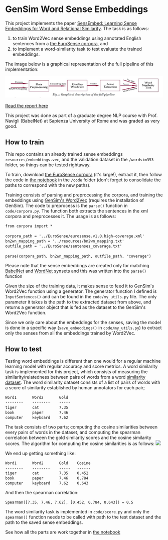 # GenSim Word Sense Embeddings

This project implements the paper [SensEmbed: Learning Sense Embeddings for Word and Relational Similarity](https://www.aclweb.org/anthology/P15-1010/).
The task is as follows:
1. to train Word2Vec sense embeddings using annotated English sentences from a [the EuroSense corpora](http://lcl.uniroma1.it/eurosense/), and 
2. to implement a word-similarity task to test evaluate the trained embeddings. 

The image below is a graphical representation of the full pipeline of this implementation:

![](images/figure1.jpg)

[Read the report here](report.pdf)

This project was done as part of a graduate degree NLP course with Prof. Navigli (BabelNet) at Sapienza University of Rome and was graded as very good.


## How to train

This repo contains an already trained sense embeddings `resources/embeddings.vec`, and the validation dataset in the `/wordsim353` folder, so things can be tested rightaway.

To train, download [the EuroSense corpora](http://lcl.uniroma1.it/eurosense/) (it's large!), extract it, then follow the code in [the notebook](code/unigrams_only_notebook.ipynb) in the `/code` folder (don't forget to consolidate the paths to correspond with the new paths).

Training consists of parsing and preprocessing the corpora, and training the embeddings using [GenSim's Word2Vec](https://radimrehurek.com/gensim/models/word2vec.html) (requires the installation of GenSim). 
The code to preprocess is the `parse()` function in `code/corpora.py`. The function both extracts the sentences in the xml corpora and preprocesses it. The usage is as follows:

```
from corpora import *

corpora_path = '../EuroSense/eurosense.v1.0.high-coverage.xml'
bn2wn_mapping_path = '../resources/bn2wn_mapping.txt'
outfile_path = '../EuroSense/sentenses_coverage.txt'

parse(corpora_path, bn2wn_mapping_path, outfile_path, "coverage")
```

Please note that the sense embeddings are created only for matching [BabelNet](https://babelnet.org/) and [WordNet](https://wordnet.princeton.edu/) synsets and this was written into the `parse()` function

Given the size of the training data, it makes sense to feed it to GenSim's Word2Vec function using a generator. The generator function I defined is `InputSentences()` and can be found in the `code/my_utils.py` file. The only parameter it takes is the path to the extracted dataset from above, and returns a generator object that is fed as the dataset to the GenSim's Word2Vec function.

Since we only care about the embeddings for the senses, saving the model is done in a specific way (`save_embeddings()` in `code/my_utils.py`) to extract only the senses from all the embeddings trained by Word2Vec.


## How to test

Testing word embeddings is different than one would for a regular machine learning model with regular accuracy and score metrics. A word similarity task is implemented for this project, which consists of measuring the similarity/relatedness between pairs of words from a word [similarity dataset](http://www.cs.technion.ac.il/~gabr/resources/data/wordsim353/wordsim353.zip). 
The word similarity dataset consists of a list of pairs of words with a score of similarity established by human annotators for each pair;
```
Word1		Word2 		Gold
--------	--------	-----
tiger		cat 		7.35
book		paper 		7.46
computer	keyboard 	7.62
```
The task consists of two parts; computing the cosine similarities between every pairs of words in the dataset, and computing the spearman correlation between the gold similarity scores and the cosine similarity scores. The algorithm for computing the cosine similarities is as follows:
![](image/word_similarity_algorithm.jpg)

We end up getting something like:
```
Word1 		Word2 		Gold 	Cosine
-------- 	-------- 	----- 	------
tiger 		cat 		7.35 	0.452
book 		paper 		7.46 	0.784
computer 	keyboard 	7.62 	0.643
```
And then the spearman correlation:
```
Spearman([7.35, 7.46, 7.62], [0.452, 0.784, 0.643]) = 0.5
```

The word similarity task is implemented in `code/score.py` and only the `spearman()` function needs to be called with path to the test dataset and the path to the saved sense embeddings.

See how all the parts are work together in [the notebook](code/unigrams_only_notebook.ipynb)
